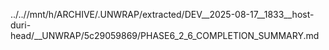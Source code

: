 ../..//mnt/h/ARCHIVE/.UNWRAP/extracted/DEV__2025-08-17__1833__host-duri-head/__UNWRAP/5c29059869/PHASE6_2_6_COMPLETION_SUMMARY.md